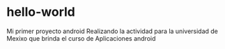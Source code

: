 # hello-world
Mi primer proyecto android
Realizando la actividad para la universidad de Mexixo que brinda el curso de Aplicaciones android
